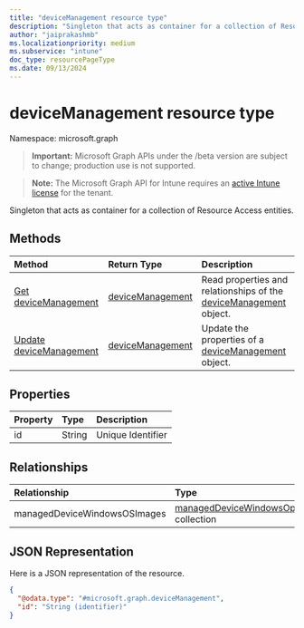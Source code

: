 ```yaml
---
title: "deviceManagement resource type"
description: "Singleton that acts as container for a collection of Resource Access entities."
author: "jaiprakashmb"
ms.localizationpriority: medium
ms.subservice: "intune"
doc_type: resourcePageType
ms.date: 09/13/2024
---
```


# deviceManagement resource type

Namespace: microsoft.graph

> **Important:** Microsoft Graph APIs under the /beta version are subject to change; production use is not supported.

> **Note:** The Microsoft Graph API for Intune requires an [active Intune license](https://go.microsoft.com/fwlink/?linkid=839381) for the tenant.

Singleton that acts as container for a collection of Resource Access entities.

## Methods
|Method|Return Type|Description|
|:---|:---|:---|
|[Get deviceManagement](../api/intune-osprovisioninggraphservice-devicemanagement-get.md)|[deviceManagement](../resources/intune-osprovisioninggraphservice-devicemanagement.md)|Read properties and relationships of the [deviceManagement](../resources/intune-osprovisioninggraphservice-devicemanagement.md) object.|
|[Update deviceManagement](../api/intune-osprovisioninggraphservice-devicemanagement-update.md)|[deviceManagement](../resources/intune-osprovisioninggraphservice-devicemanagement.md)|Update the properties of a [deviceManagement](../resources/intune-osprovisioninggraphservice-devicemanagement.md) object.|

## Properties
|Property|Type|Description|
|:---|:---|:---|
|id|String|Unique Identifier|

## Relationships
|Relationship|Type|Description|
|:---|:---|:---|
|managedDeviceWindowsOSImages|[managedDeviceWindowsOperatingSystemImage](../resources/intune-osprovisioninggraphservice-manageddevicewindowsoperatingsystemimage.md) collection|A list of ManagedDeviceWindowsOperatingSystemImages|

## JSON Representation
Here is a JSON representation of the resource.
<!-- {
  "blockType": "resource",
  "keyProperty": "id",
  "@odata.type": "microsoft.graph.deviceManagement"
}
-->
``` json
{
  "@odata.type": "#microsoft.graph.deviceManagement",
  "id": "String (identifier)"
}
```
